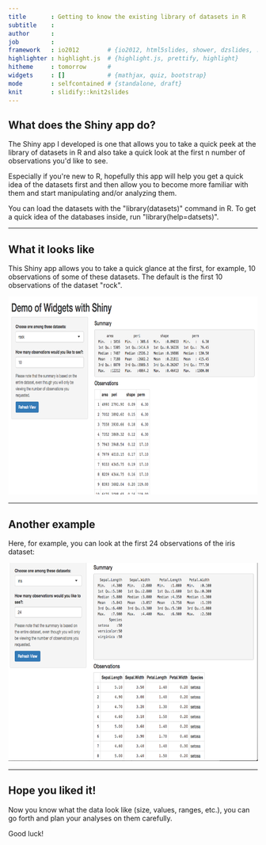 ```yaml
---
title       : Getting to know the existing library of datasets in R
subtitle    : 
author      : 
job         : 
framework   : io2012        # {io2012, html5slides, shower, dzslides, ...}
highlighter : highlight.js  # {highlight.js, prettify, highlight}
hitheme     : tomorrow      # 
widgets     : []            # {mathjax, quiz, bootstrap}
mode        : selfcontained # {standalone, draft}
knit        : slidify::knit2slides
---
```


## What does the Shiny app do?

The Shiny app I developed is one that allows you to take a quick peek
at the library of datasets in R and also take a quick look at the first n number of observations you'd like to see.

Especially if you're new to R, hopefully this app will help you get a quick idea of the datasets first and then allow you to become more familiar with them and start manipulating and/or analyzing them.

You can load the datasets with the "library(datasets)" command in R. To get a quick idea of the databases inside, run "library(help=datsets)".

--- 


## What it looks like

This Shiny app allows you to take a quick glance at the first, for example, 10 observations of some of these datasets. The default is the first 10 observations of the dataset "rock".

<div style='text-align: center;'>
           <img height='400' src='3.png' />

</div>

--- 

## Another example

Here, for example, you can look at the first 24 observations of the iris dataset:
<div style='text-align: center;'>
           <img height='400' src='4.png' />

</div>

--- 

## Hope you liked it!


Now you know what the data look like (size, values, ranges, etc.), you can go forth and plan your analyses on them carefully. 

Good luck!
